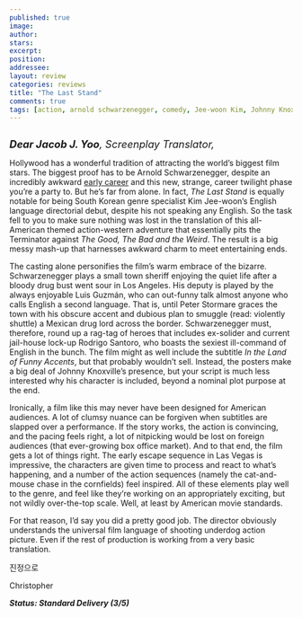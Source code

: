 ```yaml
---
published: true
image:
author: 
stars: 
excerpt: 
position: 
addressee: 
layout: review
categories: reviews
title: "The Last Stand"
comments: true
tags: [action, arnold schwarzenegger, comedy, Jee-woon Kim, Johnny Knoxville, Kim Jee-woon, Korean, Letters, Luis Guzman, Peter Stormare, Southy Korea, The Last Stand, transalation]
---
```

<div><p><span class="full-image-block ssNonEditable"><span><a href="/letters/2013/1/21/the-last-stand.html"><img src="http://static.squarespace.com/static/5005f6bcc4aa41161b33e89e/5329cf1fe4b07c068ebf74de/5329cf1fe4b07c068ebf7797/1358805873823/The%20Last%20Stand.jpg" alt="" /></a></span></span></p>
<p><em><span style="font-size:130%;"><strong>Dear Jacob J. Yoo</strong>, Screenplay Translator,</span></em></p>
<p>Hollywood has a wonderful tradition of attracting the world&rsquo;s biggest film stars. The biggest proof has to be Arnold Schwarzenegger, despite an incredibly awkward <a href="/letters/tag/early-arnold">early career</a> and this new, strange, career twilight phase you&rsquo;re a party to. But he&rsquo;s far from alone. In fact, <em>The Last Stand </em>is equally notable for being South Korean genre specialist Kim Jee-woon&rsquo;s English language directorial debut, despite his not speaking any English. So the task fell to you to make sure nothing was lost in the translation of this all-American themed action-western adventure that essentially pits the Terminator against <em>The Good, The Bad and the Weird</em>. The result is a big messy mash-up that harnesses awkward charm to meet entertaining ends.</p>
<p>The casting alone personifies the film&rsquo;s warm embrace of the bizarre. Schwarzenegger plays a small town sheriff enjoying the quiet life after a bloody drug bust went sour in Los Angeles. His deputy is played by the always enjoyable Luis Guzm&aacute;n, who can out-funny talk almost anyone who calls English a second language. That is, until Peter Stormare graces the town with his obscure accent and dubious plan to smuggle (read: violently shuttle) a Mexican drug lord across the border. Schwarzenegger must, therefore, round up a rag-tag of heroes that includes ex-solider and current jail-house lock-up Rodrigo Santoro, who boasts the sexiest ill-command of English in the bunch. The film might as well include the subtitle <em>In the Land of Funny Accents</em>, but that probably wouldn&rsquo;t sell. Instead,<em> </em>the posters make a big deal of Johnny Knoxville&rsquo;s presence, but your script is much less interested why his character is included, beyond a nominal plot purpose at the end.</p>
<p>Ironically, a film like this may never have been designed for American audiences. A lot of clumsy nuance can be forgiven when subtitles are slapped over a performance. If the story works, the action is convincing, and the pacing feels right, a lot of nitpicking would be lost on foreign audiences (that ever-growing box office market). And to that end, the film gets a lot of things right. The early escape sequence in Las Vegas is impressive, the characters are given time to process and react to what&rsquo;s happening, and a number of the action sequences (namely the cat-and-mouse chase in the cornfields) feel inspired. All of these elements play well to the genre, and feel like they&rsquo;re working on an appropriately exciting, but not wildly over-the-top scale. Well, at least by American movie standards.</p>
<p>For that reason, I&rsquo;d say you did a pretty good job. The director obviously understands the universal film language of shooting underdog action picture. Even if the rest of production is working from a very basic translation.</p>
<p><span class="hps">진정으로</span></p>
<p><span class="hps">Christopher</span></p>
<p><strong><em>Status: Standard Delivery (3/5)</em></strong></p>
<p>&nbsp;</p></div>
